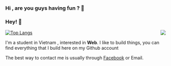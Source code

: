 ### Hi , are you guys having fun ?  👋
### Hey! 👋 

<a href="#">
<img align="right" src="https://github-readme-stats.vercel.app/api?username=longtkhd&show_icons=true&theme=merko ">
</a>

[![Top Langs](https://github-readme-stats.vercel.app/api/top-langs/?username=longtkhd)](https://github.com/longtkhd)

I'm a student in Vietnam , interested in **Web**. I like to build things, you can find everything that I build here on my Github account



The best way to contact me is usually through [Facebook](https://www.facebook.com/longtkhd2709) or Email.
